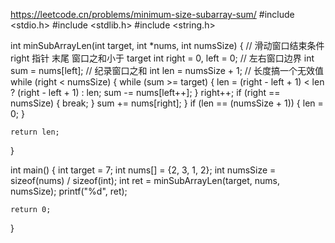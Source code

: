 <https://leetcode.cn/problems/minimum-size-subarray-sum/>
#include <stdio.h>
#include <stdlib.h>
#include <string.h>

int minSubArrayLen(int target, int *nums, int numsSize)
{
    // 滑动窗口结束条件 right 指针 末尾 窗口之和小于 target
    int right = 0, left = 0; // 左右窗口边界
    int sum = nums[left];    // 纪录窗口之和
    int len = numsSize + 1;  // 长度搞一个无效值
    while (right < numsSize)
    {
        while (sum >= target)
        {
            len = (right - left + 1) < len ? (right - left + 1) : len;
            sum -= nums[left++];
        }
        right++;
        if (right == numsSize)
        {
            break;
        }
        sum += nums[right];
    }
    if (len == (numsSize + 1))
    {
        len = 0;
    }

    return len;
}

int main()
{
    int target = 7;
    int nums[] = {2, 3, 1, 2};
    int numsSize = sizeof(nums) / sizeof(int);
    int ret = minSubArrayLen(target, nums, numsSize);
    printf("%d", ret);

    return 0;
}
